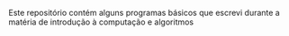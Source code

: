 Este repositório contém alguns programas básicos que escrevi durante a matéria de introdução à computação e algoritmos

